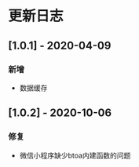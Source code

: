 # 更新日志

## [1.0.1] - 2020-04-09

### 新增

* 数据缓存

## [1.0.2] - 2020-10-06

### 修复

* 微信小程序缺少btoa内建函数的问题
